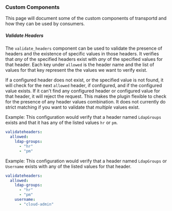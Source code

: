 ### Custom Components
This page will document some of the custom components of transportd and how they can be used by consumers.

##### Validate Headers

The `validate_headers` component can be used to validate the presence of headers and the existence of specific values in those headers.
It verifies that *any* of the specified headers exist with *any* of the specified values for that header. Each key under `allowed`
is the header name and the list of values for that key represent the the values we want to verify exist.

If a configured header does not exist, or the specified value is not found, it will check for the next `allowed` header, if configured,
and if the configured value exists. If it can't find any configured header or configured value for that header, it will reject the request.
This makes the plugin flexible to check for the presence of any header values combination. It does not currently do strict matching
if you want to validate that *multiple* values exist.

Example: This configuration would verify that a header named `LdapGroups` exists and that it has any of the listed values `hr` or `pm`.
```yaml
validateheaders:
  allowed:
    ldap-groups:
      - "hr"
      - "pm"
```


Example: This configuration would verify that a header named `LdapGroups` or `Username` exists with any of the listed values for that header.
```yaml
validateheaders:
  allowed:
    ldap-groups:
      - "hr"
      - "pm"
    username:
      - "cloud-admin"
```

